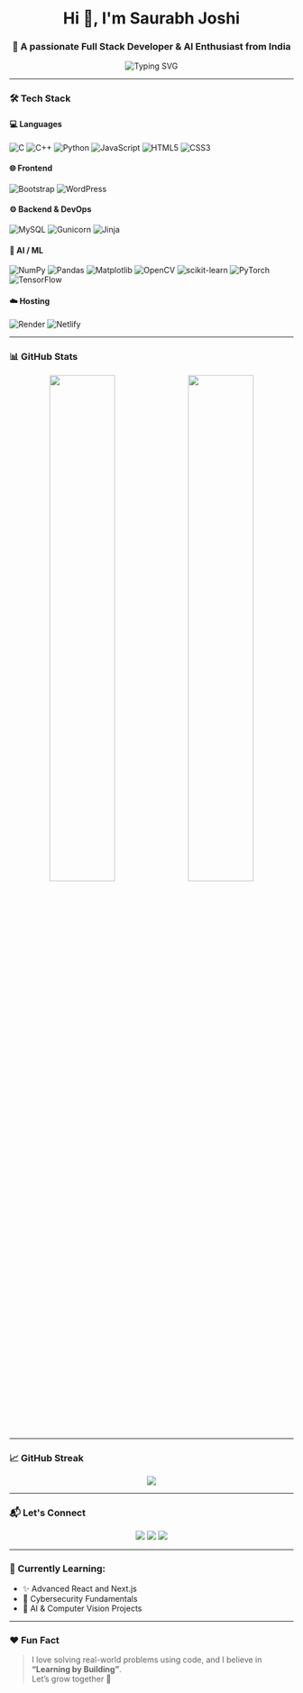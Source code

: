 <h1 align="center">Hi 👋, I'm Saurabh Joshi</h1>
<h3 align="center">🚀 A passionate Full Stack Developer & AI Enthusiast from India</h3>

<p align="center">
  <img src="https://readme-typing-svg.demolab.com?font=Fira+Code&size=22&pause=1000&color=00F7FF&center=true&vCenter=true&width=800&lines=Code.+Build.+Learn.+Repeat.;Crafting+Tech+that+Matters;Open+Source+%7C+Web+%7C+AI+%7C+Cybersecurity" alt="Typing SVG" />
</p>

---

### 🛠️ Tech Stack

#### 💻 Languages
![C](https://img.shields.io/badge/C-00599C?style=flat&logo=c&logoColor=white)
![C++](https://img.shields.io/badge/C++-00599C?style=flat&logo=c%2B%2B&logoColor=white)
![Python](https://img.shields.io/badge/Python-3670A0?style=flat&logo=python&logoColor=ffdd54)
![JavaScript](https://img.shields.io/badge/JavaScript-F7DF1E?style=flat&logo=javascript&logoColor=black)
![HTML5](https://img.shields.io/badge/HTML5-E34F26?style=flat&logo=html5&logoColor=white)
![CSS3](https://img.shields.io/badge/CSS3-1572B6?style=flat&logo=css3&logoColor=white)

#### 🌐 Frontend
![Bootstrap](https://img.shields.io/badge/Bootstrap-563D7C?style=flat&logo=bootstrap&logoColor=white)
![WordPress](https://img.shields.io/badge/WordPress-21759B?style=flat&logo=wordpress)

#### ⚙️ Backend & DevOps
![MySQL](https://img.shields.io/badge/MySQL-00758F?style=flat&logo=mysql&logoColor=white)
![Gunicorn](https://img.shields.io/badge/Gunicorn-499848?style=flat)
![Jinja](https://img.shields.io/badge/Jinja-B41717?style=flat)

#### 🧠 AI / ML
![NumPy](https://img.shields.io/badge/NumPy-013243?style=flat&logo=numpy)
![Pandas](https://img.shields.io/badge/Pandas-150458?style=flat&logo=pandas)
![Matplotlib](https://img.shields.io/badge/Matplotlib-11557C?style=flat)
![OpenCV](https://img.shields.io/badge/OpenCV-5C3EE8?style=flat&logo=opencv&logoColor=white)
![scikit-learn](https://img.shields.io/badge/scikit--learn-F7931E?style=flat)
![PyTorch](https://img.shields.io/badge/PyTorch-EE4C2C?style=flat&logo=pytorch&logoColor=white)
![TensorFlow](https://img.shields.io/badge/TensorFlow-FF6F00?style=flat&logo=tensorflow&logoColor=white)

#### ☁️ Hosting
![Render](https://img.shields.io/badge/Render-46E3B7?style=flat&logo=render)
![Netlify](https://img.shields.io/badge/Netlify-00C7B7?style=flat&logo=netlify)

---

### 📊 GitHub Stats

<p align="center">
  <img src="https://github-readme-stats.vercel.app/api?username=Sagar0810k&show_icons=true&theme=github_dark&hide_border=false" width="48%"/>
  <img src="https://github-readme-stats.vercel.app/api/top-langs/?username=Sagar0810k&layout=compact&theme=github_dark&hide_border=false" width="48%"/>
</p>

---

### 📈 GitHub Streak

<p align="center">
  <img src="https://streak-stats.demolab.com?user=Sagar0810k&theme=github-dark-blue&hide_border=true" />
</p>

---

### 📬 Let's Connect

<p align="center">
  <a href="mailto:saurabhjoshi904@gmail.com"><img src="https://img.shields.io/badge/Email-D14836?style=for-the-badge&logo=gmail&logoColor=white"></a>
  <a href="https://linkedin.com/in/saurabhjoshi" target="_blank"><img src="https://img.shields.io/badge/LinkedIn-0A66C2?style=for-the-badge&logo=linkedin&logoColor=white"></a>
  <a href="https://github.com/Saurabhjoshi904" target="_blank"><img src="https://img.shields.io/badge/GitHub-100000?style=for-the-badge&logo=github&logoColor=white"></a>
</p>

---

### 🧠 Currently Learning:
- ✨ Advanced React and Next.js
- 🔐 Cybersecurity Fundamentals
- 🤖 AI & Computer Vision Projects

---

### ❤️ Fun Fact
> I love solving real-world problems using code, and I believe in **“Learning by Building”**.  
Let’s grow together 🚀

